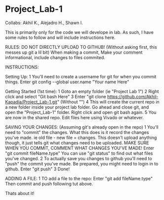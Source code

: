 # Project_Lab-1

Collabs: Akhil K., Alejadro H., Shawn I.

This is primarily only for the code we will develope in lab.
As such, I have some rules to follow and will include instructions here.

RULES:
DO NOT DIRECTLY UPLOAD TO GITHUB! (Without asking first, this messes up git a lil bit)
When making a commit, Make your comment informational, include changes to files commited.


INSTRUCTIONS:

Setting Up:
1	You'll need to create a username for git for when you commit things.
Enter git config --global user.name "Your name Here"

Getting Started (1st time):
1	Goto an empty folder (ie "Project Lab 1")
2	Right click and select "Git bash Here"
3	Enter "git clone https://github.com/Akhil-Kapadia/Project_Lab-1.git" (Without "")
4	This will create the current repo in a new folder inside your project lab folder. Go ahead and close git, 
and open the "Project_Lab-1" folder. Right click and open git bash again.
5	You are now in the shared repo. Edit files here using Vivado or whatever.

SAVING YOUR CHANGES:
(Assuming git's already open in the repo) 
1	You'll need to "commit" the changes. What this does is it record the changes you've made. ie old file - new file = changes.
This doesn't upload anything though, it just tells git what changes need to be uploaded. 
MAKE SURE WHEN YOU COMMIT, COMMENT WHAT CHANGES YOU'VE MADE!
Enter "git commit fileName.type"
You can use "git status" to find out what files you've changed.
2	To actually save you changes to github you'll need to "push" the commit you've made.
Be prepared, you might need to login in to github.
Enter "git push"
3	Done!

ADDING A FILE:
1	TO add a file to the repo:
Enter "git add fileName.type"
Then commit and push following tut above.

Thats about it!

